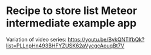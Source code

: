 # Recipe to store list Meteor intermediate example app

Variation of video series: https://youtu.be/BvkQNTIfbQk?list=PLLnpHn493BHFYZUSK62aVycgcAouqBt7V